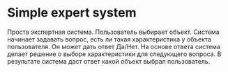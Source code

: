 # Simple expert system
Проста экспертная система. Пользователь выбирает объект. Система начинает задавать вопрос,
есть ли такая характеристика у объекта пользователя. Он может дать ответ Да/Нет. На основе ответа
система делает решение о выборе характеристики для следующего вопроса. В результате система
даст ответ какой объект выбрал пользователь.
